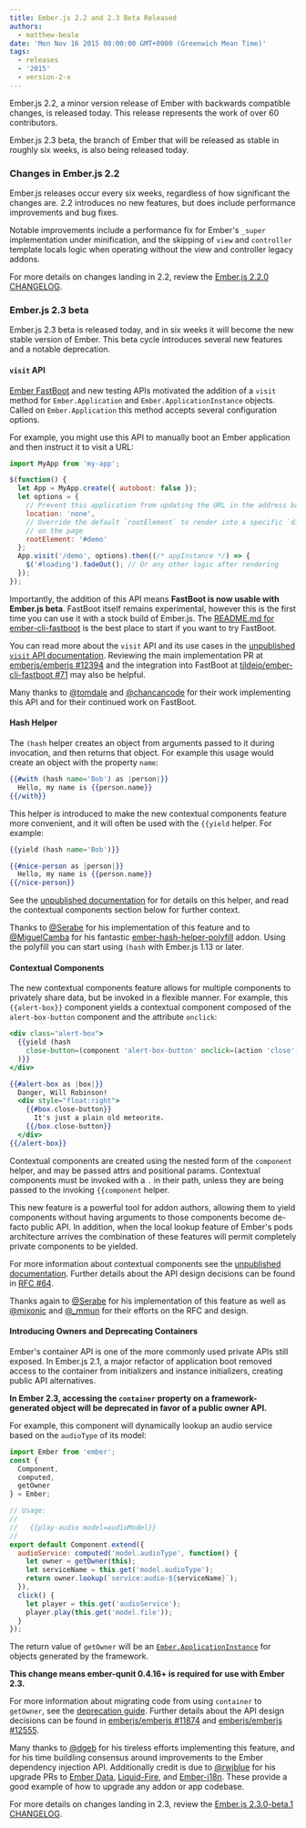 ```yaml
---
title: Ember.js 2.2 and 2.3 Beta Released
authors:
  - matthew-beale
date: 'Mon Nov 16 2015 00:00:00 GMT+0000 (Greenwich Mean Time)'
tags:
  - releases
  - '2015'
  - version-2-x
---
```



Ember.js 2.2, a minor version release of Ember with backwards compatible
changes, is released today. This release represents the work of over 60
contributors.

Ember.js 2.3 beta, the branch of Ember that will be released as stable in
roughly six weeks, is also being released today.

### Changes in Ember.js 2.2

Ember.js releases occur every six weeks, regardless of how significant the
changes are. 2.2 introduces no new features, but does include performance
improvements and bug fixes.

Notable improvements include a performance fix for Ember's `_super`
implementation under minification, and the skipping of `view` and `controller`
template locals logic when operating without the view and controller legacy
addons.

For more details on changes landing in 2.2, review the
[Ember.js 2.2.0 CHANGELOG](https://github.com/emberjs/ember.js/blob/v2.2.0/CHANGELOG.md).

### Ember.js 2.3 beta

Ember.js 2.3 beta is released today, and in six weeks it will become the
new stable version of Ember. This beta cycle introduces several new features
and a notable deprecation.

#### `visit` API

[Ember FastBoot](https://github.com/tildeio/ember-cli-fastboot) and new testing
APIs motivated the addition of a `visit` method for `Ember.Application` and
`Ember.ApplicationInstance` objects. Called on `Ember.Application` this
method accepts several configuration options.

For example, you might use this API to manually boot an Ember application
and then instruct it to visit a URL:

```js
import MyApp from 'my-app';

$(function() {
  let App = MyApp.create({ autoboot: false });
  let options = {
    // Prevent this application from updating the URL in the address bar
    location: 'none',
    // Override the default `rootElement` to render into a specific `div`
    // on the page
    rootElement: '#demo'
  };
  App.visit('/demo', options).then((/* appInstance */) => {
    $('#loading').fadeOut(); // Or any other logic after rendering
  });
});
```

Importantly, the addition of this API means **FastBoot
is now usable with Ember.js beta**. FastBoot itself remains experimental,
however this is the first time you can use it with a stock build of Ember.js.
The [README.md for ember-cli-fastboot](https://github.com/tildeio/ember-cli-fastboot)
is the best place to start if you want to try FastBoot.

You can read more about the `visit` API and its use cases in the [unpublished
`visit` API documentation](https://github.com/emberjs/ember.js/blob/0810d913f9d358e5d37d25a1efd2295ebaebc6e2/packages/ember-application/lib/system/application.js#L985-L1181).
Reviewing the main implementation PR at [emberjs/emberjs #12394](https://github.com/emberjs/ember.js/pull/12394) and the integration into FastBoot at
[tildeio/ember-cli-fastboot #71](https://github.com/tildeio/ember-cli-fastboot/pull/71)
may also be helpful.

Many thanks to [@tomdale](https://twitter.com/tomdale) and
[@chancancode](https://twitter.com/chancancode) for their work implementing
this API and for their continued work on FastBoot.

#### Hash Helper

The `(hash` helper creates an object from arguments passed to it during
invocation, and then returns that object. For example this usage would create an object with
the property `name`:

```handlebars
{{#with (hash name='Bob') as |person|}}
  Hello, my name is {{person.name}}
{{/with}}
```

This helper is introduced to make the new contextual components feature
more convenient, and it will often be used with the `{{yield` helper. For
example:

```app/templates/components/nice-person.hbs
{{yield (hash name='Bob')}}
```

```app/templates/index.hbs
{{#nice-person as |person|}}
  Hello, my name is {{person.name}}
{{/nice-person}}
```

See the [unpublished documentation](https://github.com/emberjs/ember.js/blob/04ec1c639e3ac7aa93ec24bf7fcf35e18c62fed6/packages/ember-htmlbars/lib/helpers/hash.js#L6-L31) for
for details on this helper, and read the contextual components section below
for further context.

Thanks to [@Serabe](https://twitter.com/serabe) for his implementation of this
feature and to [@MiguelCamba](https://twitter.com/MiguelCamba) for his fantastic
[ember-hash-helper-polyfill](https://github.com/cibernox/ember-hash-helper-polyfill)
addon. Using the polyfill you can start using `(hash` with Ember.js 1.13 or
later.

#### Contextual Components

The new contextual components feature allows for multiple components to
privately share data, but be invoked in a flexible manner. For example,
this `{{alert-box}}` component yields a contextual component composed
of the `alert-box-button` component and the attribute `onclick`:

```app/templates/components/alert-box.hbs
<div class="alert-box">
  {{yield (hash
    close-button=(component 'alert-box-button' onclick=(action 'close'))
  )}}
</div>
```

```app/templates/index.hbs
{{#alert-box as |box|}}
  Danger, Will Robinson!
  <div style="float:right">
    {{#box.close-button}}
      It's just a plain old meteorite.
    {{/box.close-button}}
  </div>
{{/alert-box}}
```

Contextual components are created using the nested form of the
`component` helper, and may be passed attrs and positional params. Contextual
components must be invoked with a `.` in their path, unless they are being
passed to the invoking `{{component` helper.

This new feature is a powerful tool for addon authors, allowing them to
yield components without having arguments to those components become de-facto
public API. In addition, when the local lookup feature of Ember's pods
architecture arrives the combination of these features will permit
completely private components to be yielded.

For more information about contextual components see the [unpublished
documentation](https://github.com/emberjs/ember.js/blob/04ec1c639e3ac7aa93ec24bf7fcf35e18c62fed6/packages/ember-htmlbars/lib/keywords/component.js#L52-L73). Further details about the API design decisions can be found in
[RFC #64](https://github.com/emberjs/rfcs/blob/master/text/0064-contextual-component-lookup.md).

Thanks again to [@Serabe](https://twitter.com/serabe) for his implementation
of this feature as well as [@mixonic](https://twitter.com/mixonic) and
[@\_mmun](https://twitter.com/_mmun) for their efforts on the RFC and design.

#### Introducing Owners and Deprecating Containers

Ember's container API is one of the more commonly used private APIs still
exposed. In Ember.js 2.1, a major refactor of application
boot removed access to the container from initializers and instance initializers,
creating public API alternatives.

**In Ember 2.3, accessing the `container` property on a framework-generated
object will be deprecated in favor of a public owner API.**

For example, this component will dynamically lookup an audio service based
on the `audioType` of its model:

```js
import Ember from 'ember';
const {
  Component,
  computed,
  getOwner
} = Ember;

// Usage:
//
//   {{play-audio model=audioModel}}
//
export default Component.extend({
  audioService: computed('model.audioType', function() {
    let owner = getOwner(this);
    let serviceName = this.get('model.audioType');
    return owner.lookup(`service:audio-${serviceName}`);
  }),
  click() {
    let player = this.get('audioService');
    player.play(this.get('model.file'));
  }
});
```

The return value of `getOwner` will be an [`Ember.ApplicationInstance`](http://emberjs.com/api/classes/Ember.ApplicationInstance.html)
for objects generated by the framework.

**This change means ember-qunit 0.4.16+ is required for use with Ember 2.3.**

For more information about migrating code from using `container` to `getOwner`,
see the [deprecation guide](http://emberjs.com/deprecations/v2.x/#toc_injected-container-access).
Further details about the API design decisions can be found in
[emberjs/emberjs #11874](https://github.com/emberjs/ember.js/pull/11874)
and [emberjs/emberjs #12555](https://github.com/emberjs/ember.js/issues/12555).

Many thanks to [@dgeb](https://twitter.com/dgeb) for his tireless efforts
implementing this feature, and for his time buildling consensus around
improvements to the Ember dependency injection API. Additionally credit is
due to [@rwjblue](https://twitter.com/rwjblue) for his upgrade PRs to
[Ember Data](https://github.com/emberjs/data/pull/3912), [Liquid-Fire](https://github.com/ef4/liquid-fire/pull/388), and [Ember-i18n](https://github.com/jamesarosen/ember-i18n/pull/336).
These provide a good example of how to upgrade any addon or app codebase.

For more details on changes landing in 2.3, review the
[Ember.js 2.3.0-beta.1 CHANGELOG](https://github.com/emberjs/ember.js/blob/v2.3.0-beta.1/CHANGELOG.md).

